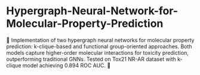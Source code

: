 # Hypergraph-Neural-Network-for-Molecular-Property-Prediction
🧪 Implementation of two hypergraph neural networks for molecular property prediction: k-clique-based and functional group-oriented approaches. Both models capture higher-order molecular interactions for toxicity prediction, outperforming traditional GNNs. Tested on Tox21 NR-AR dataset with k-clique model achieving 0.894 ROC AUC. 🧬
